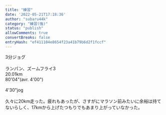```yaml
---
title: "練習"
date: '2022-05-21T17:18:36'
author: "subaru44k"
category: "練習(強)"
status: "publish"
allowComments: true
convertBreaks: false
entryHash: "ef411104e8654f23a41b79b6d2f1fccf"
---
```

3分ジョグ<br>
<br>
ランパン、ズームフライ3<br>
20.01km<br>
80'04"(avr. 4'00")<br>
<br>
4'30"jog<br>
<br>
久々に20km走った。疲れもあったが、さすがにマラソン前みたいに余裕は持てないらしく、17kmから上げたつもりでもあまり上がっていなかった。
